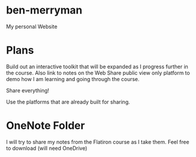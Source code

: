 # ben-merryman
My personal Website
# Plans
Build out an interactive toolkit that will be expanded as I progress further in the course.  Also link to notes on the Web Share public view only platform to demo how I am learning and going through the course.  

Share everything!  

Use the platforms that are already built for sharing.
# OneNote Folder
I will try to share my notes from the Flatiron course as I take them. Feel free to download (will need OneDrive)